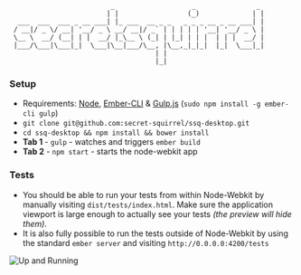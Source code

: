 ```
                         _                   _               _ 
                        | |                 (_)             | |
  ___  ___  ___ _ __ ___| |_ ___  __ _ _   _ _ _ __ _ __ ___| |
 / __|/ _ \/ __| '__/ _ \ __/ __|/ _` | | | | | '__| '__/ _ \ |
 \__ \  __/ (__| | |  __/ |_\__ \ (_| | |_| | | |  | | |  __/ |
 |___/\___|\___|_|  \___|\__|___/\__, |\__,_|_|_|  |_|  \___|_|
                                    | |                        
                                    |_|                        
```

### Setup

* Requirements: [Node](http://nodejs.org/), [Ember-CLI](https://github.com/stefanpenner/ember-cli) & [Gulp.js](http://gulpjs.com/) (`sudo npm install -g ember-cli gulp`)
* `git clone git@github.com:secret-squirrel/ssq-desktop.git`
* `cd ssq-desktop && npm install && bower install`
* **Tab 1** - `gulp` - watches and triggers `ember build`
* **Tab 2** - `npm start` - starts the node-webkit app

### Tests

* You should be able to run your tests from within Node-Webkit by manually visiting `dist/tests/index.html`. Make sure the application viewport is large enough to actually see your tests _(the preview will hide them)_.
* It is also fully possible to run the tests outside of Node-Webkit by using the standard `ember server` and visiting `http://0.0.0.0:4200/tests`

![Up and Running](https://dl.dropboxusercontent.com/u/4502950/Github/updated-screenie.png)
